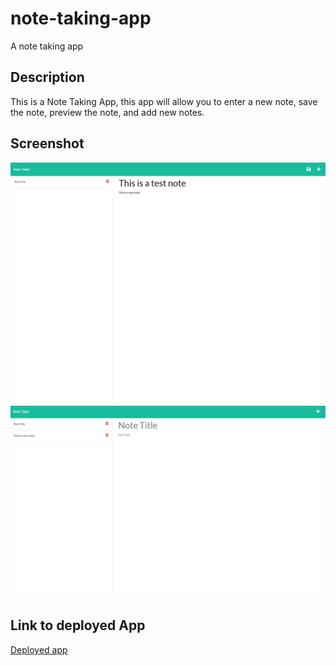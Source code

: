 # note-taking-app

A note taking app

## Description

This is a Note Taking App, this app will allow you to enter a new note, save the note, preview the note, and add new notes.

## Screenshot

![Screenshot1](./Docs/Screenshot1.png)
![Screenshot2](./Docs/Screenshot2.png)

## Link to deployed App

[Deployed app](https://murmuring-ocean-52997.herokuapp.com/)
